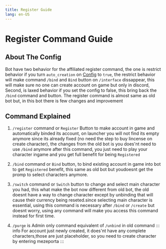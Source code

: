 ```yaml
---
title: Register Guide
lang: en-US
---
```


# Register Command Guide

## About The Config
Bot have two behavior for the affiliated register command, the one is restrict behavior if you turn `auto_creation` on [Config](/install) to `true`, the restrict behavior will make command `/bind` and `Bind` button on `/interface` dissappear, this will make sure no one can create account on game but only in discord,<br/>
Second, is laxed behavior if you set the config to false, this bring back the `/bind` command and button. The register command is almost same as old bot but, in this bot there is few changes and improvement

## Command Explained
1. `/register` command or `Register` Button to make account in game and automatically binded its account, on launcher you will not find its empty anymore since its already fixed (no need the step to buy lincense on create character), the changes from the old bot is you does'nt need to use `/bind` anymore after this command, you just need to play your character ingame and you get full benefit for being `Registered`

2. `/bind` command or `Bind` button, to bind existing account in game into bot to get `Registered` benefit, this same as old bot but youdoesnt get the promp to select characters anymore.

3. `/switch` command or `Switch` button to change and select main character you had, this what make the bot now different from old bot, the old doesnt have a way to change character except by unbinding that will cause their currency being reseted.since selecting main character is essential, using this command is necessary after `/bind` or `/create` but doesnt worry, using any command will make you access this command instead for first time.<br/>

4. `/purge` is Admin only command equivalent of `/unbind` in old command
::: info
For account just newly created, it does'nt have any complete characters,those are just placeholder, so you need to create character by entering mezeporta
:::
